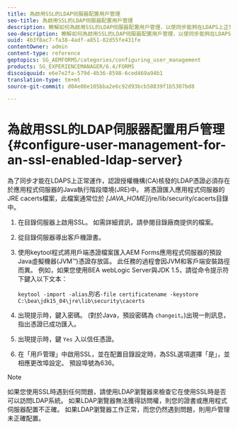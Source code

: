 ```yaml
---
title: 為啟用SSL的LDAP伺服器配置用戶管理
seo-title: 為啟用SSL的LDAP伺服器配置用戶管理
description: 瞭解如何為啟用SSL的LDAP伺服器配置用戶管理，以使同步能夠在LDAPS上正常工作。
seo-description: 瞭解如何為啟用SSL的LDAP伺服器配置用戶管理，以使同步能夠在LDAPS上正常工作。
uuid: 4b3f8ac7-fa38-4adf-a851-82d55fe431fe
contentOwner: admin
content-type: reference
geptopics: SG_AEMFORMS/categories/configuring_user_management
products: SG_EXPERIENCEMANAGER/6.4/FORMS
discoiquuid: e6e7e2fa-579d-4b36-8598-6ced469a94b1
translation-type: tm+mt
source-git-commit: d04e08e105bba2e6c92d93bcb58839f1b5307bd8

---
```



# 為啟用SSL的LDAP伺服器配置用戶管理 {#configure-user-management-for-an-ssl-enabled-ldap-server}

為了同步才能在LDAPS上正常運作，認證授權機構(CA)核發的LDAP憑證必須存在於應用程式伺服器的Java執行階段環境(JRE)中。 將憑證匯入應用程式伺服器的JRE cacerts檔案，此檔案通常位於 *[JAVA_HOME]*/jre/lib/security/cacerts目錄中。

1. 在目錄伺服器上啟用SSL。 如需詳細資訊，請參閱目錄廠商提供的檔案。
1. 從目錄伺服器導出客戶機證書。
1. 使用keytool程式將用戶端憑證檔案匯入AEM Forms應用程式伺服器的預設Java虛擬機器(JVM™)憑證存放區。 此任務的過程會因JVM和客戶端安裝路徑而異。 例如，如果您使用BEA webLogic Server與JDK 1.5，請從命令提示符下鍵入以下文本：

   `keytool -import -alias`*別名&#x200B;*`-file certificatename -keystore C:\bea\jdk15_04\jre\lib\security\cacerts`

1. 出現提示時，鍵入密碼。 (對於Java，預設密碼為 `changeit`。)出現一則訊息，指出憑證已成功匯入。
1. 出現提示時，鍵 `Yes` 入以信任憑證。
1. 在「用戶管理」中啟用SSL，並在配置目錄設定時，為SSL選項選擇「是」，並相應更改埠設定。 預設埠號為636。

>[!NOTE]
>
>如果您使用SSL時遇到任何問題，請使用LDAP瀏覽器來檢查它在使用SSL時是否可以訪問LDAP系統。 如果LDAP瀏覽器無法獲得訪問權，則您的證書或應用程式伺服器配置不正確。 如果LDAP瀏覽器工作正常，而您仍然遇到問題，則用戶管理未正確配置。

